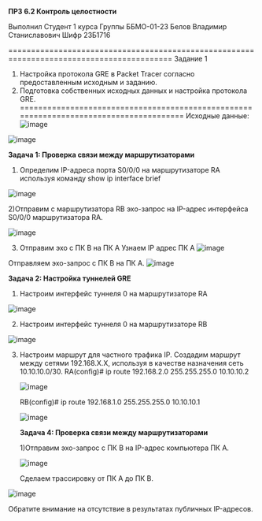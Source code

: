 **ПРЗ 6.2 Контроль целостности**

Выполнил
Студент 1 курса
Группы ББМО-01-23 
Белов Владимир Станиславович
Шифр 23Б1716

==========================================================================================
Задание 1
1. Настройка протокола GRE в Packet Tracer согласно предоставленным
исходным и заданию.
2. Подготовка собственных исходных данных и настройка протокола GRE.
=======================================================================================
Исходные данные:
![image](https://github.com/V0vochka/Praktika-6/assets/70959108/14375ae4-1c38-4b2b-ac36-69e9a6faa87f)

![image](https://github.com/V0vochka/Praktika-6/assets/70959108/4532cf46-0a66-431f-94a9-0f387aa12f72)

**Задача 1: Проверка связи между маршрутизаторами**
1) Определим IP-адреса порта S0/0/0 на маршрутизаторе RA используя команду show ip interface brief

![image](https://github.com/V0vochka/Praktika-6/assets/70959108/848dbc1b-02ed-4606-992d-3b56a07fa03b)

2)Отправим с маршрутизатора RB эхо-запрос на IP-адрес интерфейса S0/0/0 маршрутизатора RA.

![image](https://github.com/V0vochka/Praktika-6/assets/70959108/c761dfde-0552-40ba-a5e5-7ad759268346)

3) Отправим эхо с ПК B на ПК A
   Узнаем IP адрес ПК A
![image](https://github.com/V0vochka/Praktika-6/assets/70959108/6e7b15be-177d-4fc3-8c06-dab16384fc1d)

Отправляем эхо-запрос с ПК B на ПК A.
![image](https://github.com/V0vochka/Praktika-6/assets/70959108/cc4b6943-9add-4142-b596-f2d866adadc7)

**Задача 2: Настройка туннелей GRE**

1) Настроим интерфейс туннеля 0 на маршрутизаторе RA
   
![image](https://github.com/V0vochka/Praktika-6/assets/70959108/6e27cd98-2ad1-4417-9080-a403335cdb95)

2) Настроим интерфейс туннеля 0 на маршрутизаторе RB

![image](https://github.com/V0vochka/Praktika-6/assets/70959108/ca62e506-4bab-49ae-8eb0-23abac350fa2)

3) Настроим маршрут для частного трафика IP. Создадим маршрут между сетями 192.168.X.X, используя в качестве назначения сеть 10.10.10.0/30.
   RA(config)# ip route 192.168.2.0 255.255.255.0 10.10.10.2
   
   ![image](https://github.com/V0vochka/Praktika-6/assets/70959108/a7de26b8-b598-4444-955b-7549c379449e)

   RB(config)# ip route 192.168.1.0 255.255.255.0 10.10.10.1

   ![image](https://github.com/V0vochka/Praktika-6/assets/70959108/9da21828-96d6-4f91-9536-f7c534fd132c)

   **Задача 4: Проверка связи между маршрутизаторами**

   1)Отправим эхо-запрос с ПК B на IP-адрес компьютера ПК A.

   ![image](https://github.com/V0vochka/Praktika-6/assets/70959108/a4ea8b8c-6e0c-4fba-9fe9-53ada26d79f0)

   Сделаем трассировку от ПК A до ПК B.

![image](https://github.com/V0vochka/Praktika-6/assets/70959108/7fd71b8b-df23-4f38-b7ef-cb736c6044c6)

   Обратите внимание на отсутствие в результатах публичных IP-адресов.





